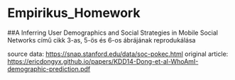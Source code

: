 # Empirikus_Homework

##A Inferring User Demographics and Social Strategies in Mobile Social Networks című cikk 3-as, 5-ös és 6-os ábrájának reprodukálása

source data: https://snap.stanford.edu/data/soc-pokec.html
original article: https://ericdongyx.github.io/papers/KDD14-Dong-et-al-WhoAmI-demographic-prediction.pdf
